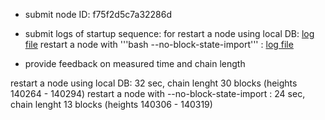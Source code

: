 * submit node ID: f75f2d5c7a32286d

* submit logs of startup sequence:
for restart a node using local DB: [log file](log1.txt)
restart a node with '''bash --no-block-state-import''' : [log file](log2.txt)

* provide feedback on measured time and chain length

restart a node using local DB: 32 sec, chain lenght 30 blocks (heights 140264 - 140294)
restart a node with --no-block-state-import : 24 sec, chain lenght 13 blocks (heights 140306 - 140319)
